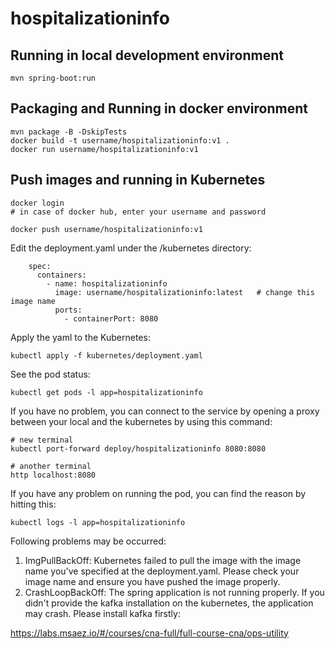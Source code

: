 # hospitalizationinfo

## Running in local development environment

```
mvn spring-boot:run
```

## Packaging and Running in docker environment

```
mvn package -B -DskipTests
docker build -t username/hospitalizationinfo:v1 .
docker run username/hospitalizationinfo:v1
```

## Push images and running in Kubernetes

```
docker login 
# in case of docker hub, enter your username and password

docker push username/hospitalizationinfo:v1
```

Edit the deployment.yaml under the /kubernetes directory:
```
    spec:
      containers:
        - name: hospitalizationinfo
          image: username/hospitalizationinfo:latest   # change this image name
          ports:
            - containerPort: 8080

```

Apply the yaml to the Kubernetes:
```
kubectl apply -f kubernetes/deployment.yaml
```

See the pod status:
```
kubectl get pods -l app=hospitalizationinfo
```

If you have no problem, you can connect to the service by opening a proxy between your local and the kubernetes by using this command:
```
# new terminal
kubectl port-forward deploy/hospitalizationinfo 8080:8080

# another terminal
http localhost:8080
```

If you have any problem on running the pod, you can find the reason by hitting this:
```
kubectl logs -l app=hospitalizationinfo
```

Following problems may be occurred:

1. ImgPullBackOff:  Kubernetes failed to pull the image with the image name you've specified at the deployment.yaml. Please check your image name and ensure you have pushed the image properly.
1. CrashLoopBackOff: The spring application is not running properly. If you didn't provide the kafka installation on the kubernetes, the application may crash. Please install kafka firstly:

https://labs.msaez.io/#/courses/cna-full/full-course-cna/ops-utility

